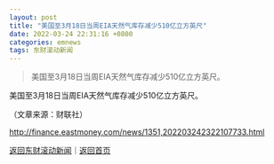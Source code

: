 ```yaml
---
layout: post
title: "美国至3月18日当周EIA天然气库存减少510亿立方英尺"
date: 2022-03-24 22:31:16 +0800
categories: emnews
tags: 东财滚动新闻
---
```

> 美国至3月18日当周EIA天然气库存减少510亿立方英尺。

<p>美国至3月18日当周EIA天然气库存减少510亿立方英尺。</p><p class="em_media">（文章来源：财联社）</p>

<http://finance.eastmoney.com/news/1351,202203242322107733.html>

[返回东财滚动新闻](//finews.withounder.com/emnews/)｜[返回首页](//finews.withounder.com/)